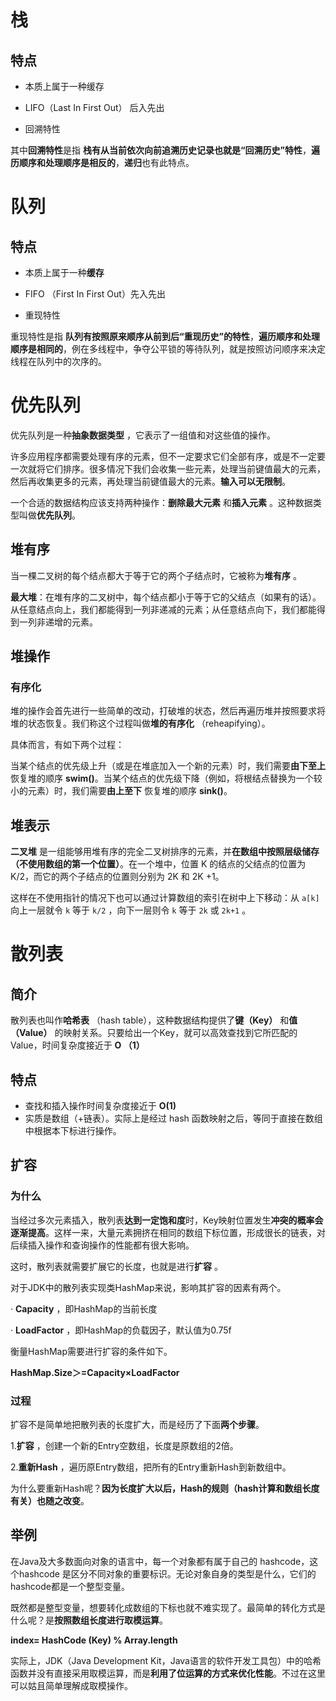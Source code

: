 # 栈

## 特点

- 本质上属于一种缓存

- LIFO（Last In First Out） 后入先出
- 回溯特性

其中**回溯特性**是指 **栈有从当前依次向前追溯历史记录也就是“回溯历史”特性**，**遍历顺序和处理顺序是相反的**，**递归**也有此特点。



#  队列

## 特点

- 本质上属于一种**缓存**

- FIFO （First In First Out）先入先出
- 重现特性

重现特性是指 **队列有按照原来顺序从前到后“重现历史”的特性**，**遍历顺序和处理顺序是相同的**，例在多线程中，争夺公平锁的等待队列，就是按照访问顺序来决定线程在队列中的次序的。



# 优先队列

优先队列是一种**抽象数据类型** ，它表示了一组值和对这些值的操作。

许多应用程序都需要处理有序的元素，但不一定要求它们全部有序，或是不一定要一次就将它们排序。很多情况下我们会收集一些元素，处理当前键值最大的元素，然后再收集更多的元素，再处理当前键值最大的元素。**输入可以无限制**。

一个合适的数据结构应该支持两种操作：**删除最大元素** 和**插入元素** 。这种数据类型叫做**优先队列**。

## 堆有序

当一棵二叉树的每个结点都大于等于它的两个子结点时，它被称为**堆有序** 。

**最大堆**：在堆有序的二叉树中，每个结点都小于等于它的父结点（如果有的话）。从任意结点向上，我们都能得到一列非递减的元素；从任意结点向下，我们都能得到一列非递增的元素。



## 堆操作

### 有序化

堆的操作会首先进行一些简单的改动，打破堆的状态，然后再遍历堆并按照要求将堆的状态恢复。我们称这个过程叫做**堆的有序化** （reheapifying）。

具体而言，有如下两个过程：

当某个结点的优先级上升（或是在堆底加入一个新的元素）时，我们需要**由下至上** 恢复堆的顺序 **swim()**。当某个结点的优先级下降（例如，将根结点替换为一个较小的元素）时，我们需要**由上至下** 恢复堆的顺序 **sink()**。



## 堆表示

**二叉堆** 是一组能够用堆有序的完全二叉树排序的元素，并**在数组中按照层级储存（不使用数组的第一个位置）**。在一个堆中，位置 K 的结点的父结点的位置为 K/2，而它的两个子结点的位置则分别为 2K 和 2K +1。

这样在不使用指针的情况下也可以通过计算数组的索引在树中上下移动：从 `a[k]` 向上一层就令 `k` 等于 `k/2` ，向下一层则令 `k` 等于 `2k` 或 `2k+1` 。



# 散列表

## 简介

散列表也叫作**哈希表** （hash table），这种数据结构提供了**键（Key）** 和**值（Value）** 的映射关系。只要给出一个Key，就可以高效查找到它所匹配的Value，时间复杂度接近于 **O （1）** 

## 特点

- 查找和插入操作时间复杂度接近于 **O(1)**
- 实质是数组（+链表）。实际上是经过 hash 函数映射之后，等同于直接在数组中根据本下标进行操作。

## 扩容

### 为什么

当经过多次元素插入，散列表**达到一定饱和度**时，Key映射位置发生**冲突的概率会逐渐提高**。这样一来，大量元素拥挤在相同的数组下标位置，形成很长的链表，对后续插入操作和查询操作的性能都有很大影响。

这时，散列表就需要扩展它的长度，也就是进行**扩容** 。

对于JDK中的散列表实现类HashMap来说，影响其扩容的因素有两个。

· **Capacity** ，即HashMap的当前长度

· **LoadFactor** ，即HashMap的负载因子，默认值为0.75f

衡量HashMap需要进行扩容的条件如下。

**HashMap.Size＞=Capacity×LoadFactor**

### 过程

扩容不是简单地把散列表的长度扩大，而是经历了下面**两个步骤**。

1.**扩容** ，创建一个新的Entry空数组，长度是原数组的2倍。

2.**重新Hash** ，遍历原Entry数组，把所有的Entry重新Hash到新数组中。

为什么要重新Hash呢？**因为长度扩大以后，Hash的规则（hash计算和数组长度有关）也随之改变**。



## 举例

在Java及大多数面向对象的语言中，每一个对象都有属于自己的 hashcode，这个hashcode 是区分不同对象的重要标识。无论对象自身的类型是什么，它们的hashcode都是一个整型变量。

既然都是整型变量，想要转化成数组的下标也就不难实现了。最简单的转化方式是什么呢？是**按照数组长度进行取模运算**。

**index= HashCode (Key) % Array.length**

实际上，JDK（Java Development Kit，Java语言的软件开发工具包）中的哈希函数并没有直接采用取模运算，而是**利用了位运算的方式来优化性能**。不过在这里可以姑且简单理解成取模操作。